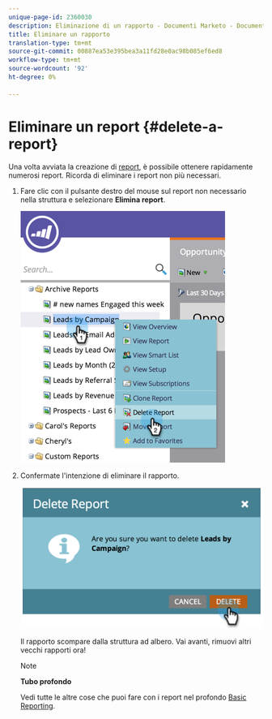 ```yaml
---
unique-page-id: 2360030
description: Eliminazione di un rapporto - Documenti Marketo - Documentazione prodotto
title: Eliminare un rapporto
translation-type: tm+mt
source-git-commit: 00887ea53e395bea3a11fd28e0ac98b085ef6ed8
workflow-type: tm+mt
source-wordcount: '92'
ht-degree: 0%

---
```



# Eliminare un report {#delete-a-report}

Una volta avviata la creazione di [report](../../../../product-docs/reporting/basic-reporting/creating-reports/create-a-report-in-a-program.md), è possibile ottenere rapidamente numerosi report. Ricorda di eliminare i report non più necessari.

1. Fare clic con il pulsante destro del mouse sul report non necessario nella struttura e selezionare **Elimina report**.

   ![](assets/image2014-9-16-14-3a26-3a48.png)

1. Confermate l&#39;intenzione di eliminare il rapporto.

   ![](assets/image2014-9-16-14-3a26-3a53.png)

   Il rapporto scompare dalla struttura ad albero. Vai avanti, rimuovi altri vecchi rapporti ora!

   >[!NOTE]
   >
   >**Tubo profondo**
   >
   >
   >Vedi tutte le altre cose che puoi fare con i report nel profondo [Basic Reporting](http://docs.marketo.com/display/docs/basic+reporting).

